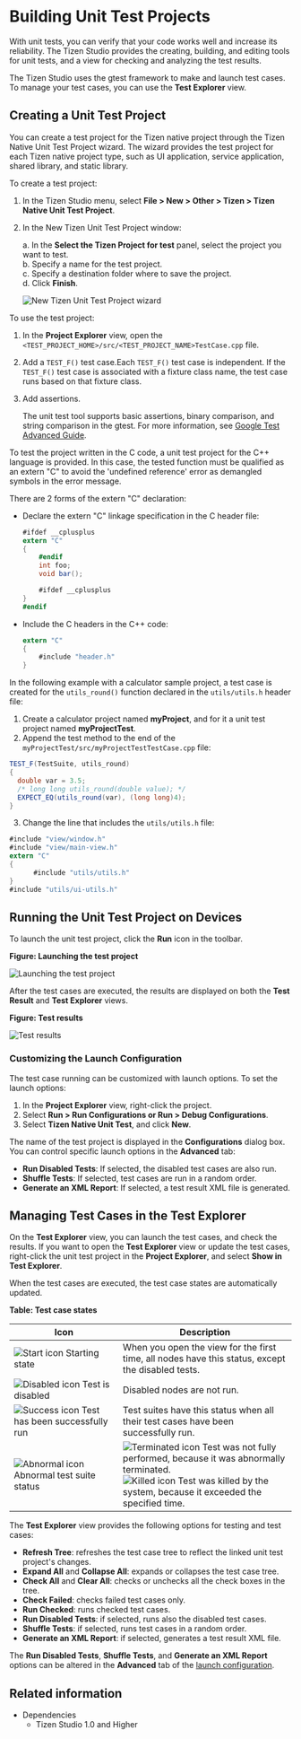 # Building Unit Test Projects

With unit tests, you can verify that your code works well and increase its reliability. The Tizen Studio provides the creating, building, and editing tools for unit tests, and a view for checking and analyzing the test results.

The Tizen Studio uses the gtest framework to make and launch test cases. To manage your test cases, you can use the **Test Explorer** view.

## Creating a Unit Test Project

You can create a test project for the Tizen native project through the Tizen Native Unit Test Project wizard. The wizard provides the test project for each Tizen native project type, such as UI application, service application, shared library, and static library.

To create a test project:

1. In the Tizen Studio menu, select **File > New > Other > Tizen > Tizen Native Unit Test Project**.

2. In the New Tizen Unit Test Project window:

   a. In the **Select the Tizen Project for test** panel, select the project you want to test.  
   b. Specify a name for the test project.  
   c. Specify a destination folder where to save the project.  
   d. Click **Finish**.

   ![New Tizen Unit Test Project wizard](./media/unit_test_wizard.png)

To use the test project:

1. In the **Project Explorer** view, open the `<TEST_PROJECT_HOME>/src/<TEST_PROJECT_NAME>TestCase.cpp` file.

2. Add a `TEST_F()` test case.Each `TEST_F()` test case is independent. If the `TEST_F()` test case is associated with a fixture class name, the test case runs based on that fixture class.

3. Add assertions.

   The unit test tool supports basic assertions, binary comparison, and string comparison in the gtest. For more information, see [Google Test Advanced Guide](https://github.com/google/googletest/blob/master/googletest/docs/AdvancedGuide.md).

To test the project written in the C code, a unit test project for the C++ language is provided. In this case, the tested function must be qualified as an extern "C" to avoid the 'undefined reference' error as demangled symbols in the error message.

There are 2 forms of the extern "C" declaration:

- Declare the extern "C" linkage specification in the C header file:

  ```csharp
  #ifdef __cplusplus
  extern "C"
  {
      #endif
      int foo;
      void bar();

      #ifdef __cplusplus
  }
  #endif
  ```

- Include the C headers in the C++ code:

  ```csharp
  extern "C"
  {
      #include "header.h"
  }
  ```

In the following example with a calculator sample project, a test case is created for the `utils_round()` function declared in the `utils/utils.h` header file:

1. Create a calculator project named **myProject**, and for it a unit test project named **myProjectTest**.
2. Append the test method to the end of the `myProjectTest/src/myProjectTestTestCase.cpp` file:  
```csharp
TEST_F(TestSuite, utils_round)
{    
  double var = 3.5;    
  /* long long utils_round(double value); */   
  EXPECT_EQ(utils_round(var), (long long)4);
}
```
3. Change the line that includes the `utils/utils.h` file:  
```csharp
#include "view/window.h"
#include "view/main-view.h"
extern "C"
{    
      #include "utils/utils.h"
}
#include "utils/ui-utils.h"
```

## Running the Unit Test Project on Devices

To launch the unit test project, click the **Run** icon in the toolbar.

**Figure: Launching the test project**

![Launching the test project](./media/unit_test_launch.png)

After the test cases are executed, the results are displayed on both the **Test Result** and **Test Explorer** views.

**Figure: Test results**

![Test results](./media/unit_test_results.png)

### Customizing the Launch Configuration

The test case running can be customized with launch options. To set the launch options:

1. In the **Project Explorer** view, right-click the project.
2. Select **Run > Run Configurations or Run > Debug Configurations**.
3. Select **Tizen Native Unit Test**, and click **New**.

The name of the test project is displayed in the **Configurations** dialog box. You can control specific launch options in the **Advanced** tab:

- **Run Disabled Tests**: If selected, the disabled test cases are also run.
- **Shuffle Tests**: If selected, test cases are run in a random order.
- **Generate an XML Report**: If selected, a test result XML file is generated.

## Managing Test Cases in the Test Explorer

On the **Test Explorer** view, you can launch the test cases, and check the results. If you want to open the **Test Explorer** view or update the test cases, right-click the unit test project in the **Project Explorer**, and select **Show in Test Explorer**.

When the test cases are executed, the test case states are automatically updated.

**Table: Test case states**

| Icon                                     | Description                              |
| ---------------------------------------- | ---------------------------------------- |
| ![Start icon](./media/unit_test_icon_start.png) Starting state | When you open the view for the first time, all nodes have this status, except the disabled tests. |
| ![Disabled icon](./media/unit_test_icon_disabled.png) Test is disabled | Disabled nodes are not run.              |
| ![Success icon](./media/unit_test_icon_success.png) Test has been successfully run | Test suites have this status when all their test cases have been successfully run. |
| ![Abnormal icon](./media/unit_test_icon_abnormal.png) Abnormal test suite status | ![Terminated icon](./media/unit_test_icon_terminated.png) Test was not fully performed, because it was abnormally terminated.</br>![Killed icon](./media/unit_test_icon_killed.png) Test was killed by the system, because it exceeded the specified time. |

The **Test Explorer** view provides the following options for testing and test cases:

- **Refresh Tree**: refreshes the test case tree to reflect the linked unit test project's changes.
- **Expand All** and **Collapse All**: expands or collapses the test case tree.
- **Check All** and **Clear All**: checks or unchecks all the check boxes in the tree.
- **Check Failed**: checks failed test cases only.
- **Run Checked**: runs checked test cases.
- **Run Disabled Tests**: if selected, runs also the disabled test cases.
- **Shuffle Tests**: if selected, runs test cases in a random order.
- **Generate an XML Report**: if selected, generates a test result XML file.

The **Run Disabled Tests**, **Shuffle Tests**, and **Generate an XML Report** options can be altered in the **Advanced** tab of the [launch configuration](#running-the-unit-test-project-on-devices).

## Related information
* Dependencies
  - Tizen Studio 1.0 and Higher
